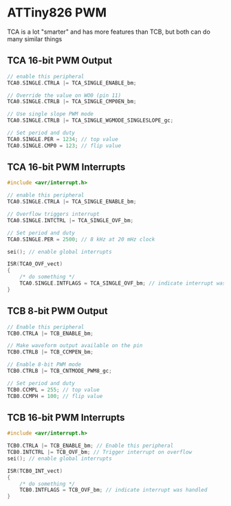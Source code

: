 # ATTiny826 PWM

TCA is a lot "smarter" and has more features than TCB, but both can do many similar things

## TCA 16-bit PWM Output

```c
// enable this peripheral
TCA0.SINGLE.CTRLA |= TCA_SINGLE_ENABLE_bm;

// Override the value on WO0 (pin 11)
TCA0.SINGLE.CTRLB |= TCA_SINGLE_CMP0EN_bm;

// Use single slope PWM mode
TCA0.SINGLE.CTRLB |= TCA_SINGLE_WGMODE_SINGLESLOPE_gc;

// Set period and duty
TCA0.SINGLE.PER = 1234; // top value
TCA0.SINGLE.CMP0 = 123; // flip value
```

## TCA 16-bit PWM Interrupts

```c
#include <avr/interrupt.h>
```

```c
// enable this peripheral
TCA0.SINGLE.CTRLA |= TCA_SINGLE_ENABLE_bm;

// Overflow triggers interrupt
TCA0.SINGLE.INTCTRL |= TCA_SINGLE_OVF_bm;

// Set period and duty
TCA0.SINGLE.PER = 2500; // 8 kHz at 20 mHz clock

sei(); // enable global interrupts
```

```c
ISR(TCA0_OVF_vect)
{
	/* do something */
	TCA0.SINGLE.INTFLAGS = TCA_SINGLE_OVF_bm; // indicate interrupt was handled
}
```

## TCB 8-bit PWM Output

```c
// Enable this peripheral
TCB0.CTRLA |= TCB_ENABLE_bm;

// Make waveform output available on the pin
TCB0.CTRLB |= TCB_CCMPEN_bm;

// Enable 8-bit PWM mode
TCB0.CTRLB |= TCB_CNTMODE_PWM8_gc;

// Set period and duty
TCB0.CCMPL = 255; // top value
TCB0.CCMPH = 100; // flip value
```

## TCB 16-bit PWM Interrupts

```c
#include <avr/interrupt.h>
```

```c
TCB0.CTRLA |= TCB_ENABLE_bm; // Enable this peripheral
TCB0.INTCTRL |= TCB_OVF_bm; // Trigger interrupt on overflow
sei(); // enable global interrupts
```

```c
ISR(TCB0_INT_vect)
{
    /* do something */
	TCB0.INTFLAGS = TCB_OVF_bm; // indicate interrupt was handled
}
```
